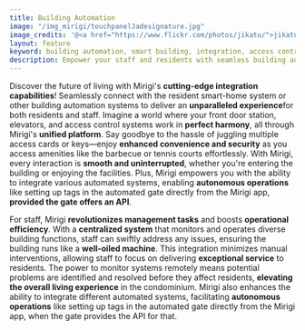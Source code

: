 ```yaml
---
title: Building Automation
image: "/img_mirigi/touchpanelJadesignature.jpg"
image_credits: '@<a href="https://www.flickr.com/photos/jikatu/">jikatu</a>'
layout: feature
keyword: building automation, smart building, integration, access control, security, efficiency
description: Empower your staff and residents with seamless building automation integration. Unlock amenities, monitor common areas, and enhance security - all from one unified platform.
---
```


Discover the future of living with Mirigi's **cutting-edge integration capabilities**! Seamlessly connect with the resident smart-home system or other building automation systems to deliver an **unparalleled experience**for both residents and staff. Imagine a world where your front door station, elevators, and access control systems work in **perfect harmony**, all through Mirigi's **unified platform**. Say goodbye to the hassle of juggling multiple access cards or keys—enjoy **enhanced convenience and security** as you access amenities like the barbecue or tennis courts effortlessly. With Mirigi, every interaction is **smooth and uninterrupted**, whether you're entering the building or enjoying the facilities. Plus, Mirigi empowers you with the ability to integrate various automated systems, enabling **autonomous operations** like setting up tags in the automated gate directly from the Mirigi app, **provided the gate offers an API**.

For staff, Mirigi **revolutionizes management tasks** and boosts **operational efficiency**. With a **centralized system** that monitors and operates diverse building functions, staff can swiftly address any issues, ensuring the building runs like a **well-oiled machine**. This integration minimizes manual interventions, allowing staff to focus on delivering **exceptional service** to residents. The power to monitor systems remotely means potential problems are identified and resolved before they affect residents, **elevating the overall living experience** in the condominium. Mirigi also enhances the ability to integrate different automated systems, facilitating **autonomous operations** like setting up tags in the automated gate directly from the Mirigi app, when the gate provides the API for that.

